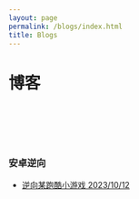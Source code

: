 ```yaml
---
layout: page
permalink: /blogs/index.html
title: Blogs
---
```


# 博客

<br><br><br><br>


### 安卓逆向


- [逆向某跑酷小游戏 2023/10/12 ](https://54huarui.github.io/blogs/paoku)


<br>

